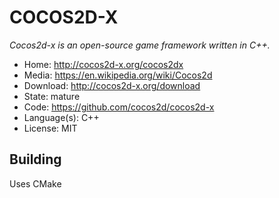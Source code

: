 # COCOS2D-X

_Cocos2d-x is an open-source game framework written in C++._

- Home: http://cocos2d-x.org/cocos2dx
- Media: https://en.wikipedia.org/wiki/Cocos2d
- Download: http://cocos2d-x.org/download
- State: mature
- Code: https://github.com/cocos2d/cocos2d-x
- Language(s): C++
- License: MIT

## Building

Uses CMake

